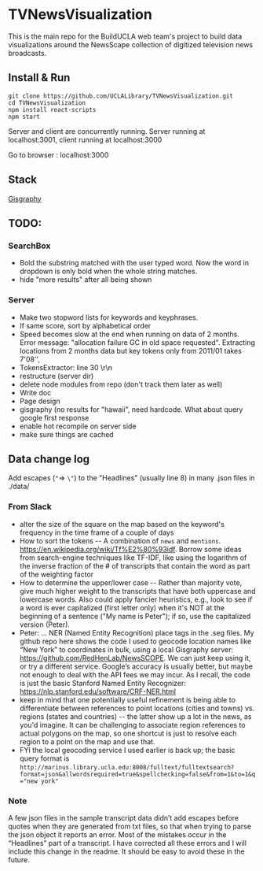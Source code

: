 # TVNewsVisualization
This is the main repo for the BuildUCLA web team's project to build data visualizations around the NewsScape collection of digitized television news broadcasts.

## Install & Run

```
git clone https://github.com/UCLALibrary/TVNewsVisualization.git
cd TVNewsVisualization
npm install react-scripts
npm start
```

Server and client are concurrently running. Server running at localhost:3001, client running at localhost:3000

Go to browser : localhost:3000

## Stack

 
[Gisgraphy](http://www.gisgraphy.com/)

## TODO:

### SearchBox
- Bold the substring matched with the user typed word. Now the word in dropdown is only bold when the whole string matches.
- hide "more results" after all being shown

### Server
- Make two stopword lists for keywords and keyphrases.
- If same score, sort by alphabetical order
- Speed becomes slow at the end when running on data of 2 months. Error message:
"allocation failure GC in old space requested". Extracting locations from 2 months data but key tokens only from 2011/01 takes 7'08'',
- TokensExtractor: line 30 \r\n
- restructure (server dir)
- delete node modules from repo (don't track them later as well)
- Write doc
- Page design
- gisgraphy (no results for "hawaii", need hardcode. What about query google first response
- enable hot recompile on server side
- make sure things are cached


## Data change log

Add escapes (`"`=> `\"`) to the "Headlines" (usually line 8) in many .json files in ./data/

### From Slack
- alter the size of the square on the map based on the keyword's frequency in the time frame of a couple of days
- How to sort the tokens -- A combination of `news` and `mentions`. https://en.wikipedia.org/wiki/Tf%E2%80%93idf. Borrow some ideas from search-engine techniques like TF-IDF, like using the logarithm of the inverse fraction of the # of transcripts that contain the word as part of the weighting factor
- How to determine the upper/lower case -- Rather than majority vote, give much higher weight to the transcripts that have both uppercase and lowercase words. Also could apply fancier heuristics, e.g., look to see if a word is ever capitalized (first letter only) when it's NOT at the beginning of a sentence ("My name is Peter"); if so, use the capitalized version (Peter).
- Peter: ... NER (Named Entity Recognition) place tags in the .seg files.
My github repo here shows the code I used to geocode location names like “New York” to coordinates in bulk, using a local Gisgraphy server: https://github.com/RedHenLab/NewsSCOPE. We can just keep using it, or try a different service. Google’s accuracy is usually better, but maybe not enough to deal with the API fees we may incur. As I recall, the code is just the basic Stanford Named Entity Recognizer: https://nlp.stanford.edu/software/CRF-NER.html
- keep in mind that one potentially useful refinement is being able to differentiate between references to point locations (cities and towns) vs. regions (states and countries) -- the latter show up a lot in the news, as you'd imagine.
It can be challenging to associate region references to actual polygons on the map, so one shortcut is just to resolve each region to a point on the map and use that.
- FYI the local geocoding service I used earlier is back up; the basic query format is `http://marinus.library.ucla.edu:8008/fulltext/fulltextsearch?format=json&allwordsrequired=true&spellchecking=false&from=1&to=1&q="new york"`

### Note

A few json files in the sample transcript data didn’t add escapes before quotes when they are generated from txt files, so that when trying to parse the json object it reports an error. Most of the mistakes occur in the “Headlines” part of a transcript. I have corrected all these errors and I will include this change in the readme. It should be easy to avoid these in the future.